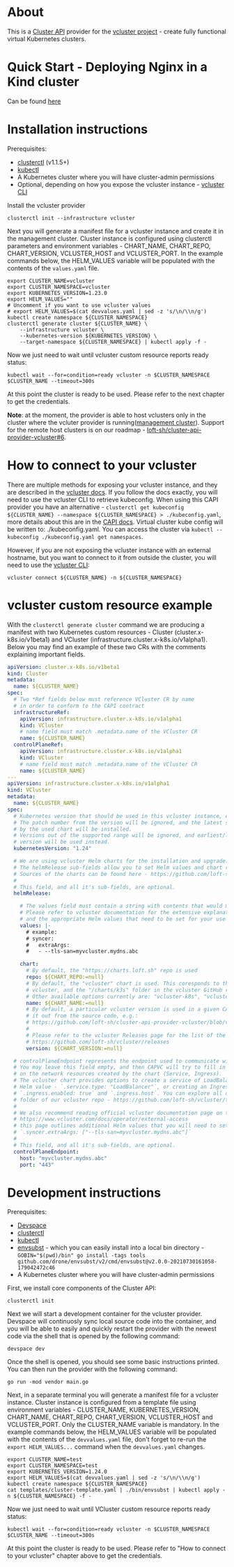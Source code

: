 # About

This is a [Cluster API](https://cluster-api.sigs.k8s.io/introduction.html) provider for the [vcluster project](https://www.vcluster.com/) - create fully functional virtual Kubernetes clusters.

# Quick Start - Deploying Nginx in a Kind cluster
 Can be found [here](./docs/quick-start.md)

# Installation instructions

Prerequisites:
- [clusterctl](https://cluster-api.sigs.k8s.io/user/quick-start.html#install-clusterctl) (v1.1.5+)
- [kubectl](https://kubernetes.io/docs/tasks/tools/install-kubectl/)
- A Kubernetes cluster where you will have cluster-admin permissions
- Optional, depending on how you expose the vcluster instance - [vcluster CLI](https://www.vcluster.com/docs/getting-started/setup)

Install the vcluster provider

```shell
clusterctl init --infrastructure vcluster
```

Next you will generate a manifest file for a vcluster instance and create it in the management cluster.
Cluster instance is configured using clusterctl parameters and environment variables - CHART_NAME, CHART_REPO, CHART_VERSION, VCLUSTER_HOST and VCLUSTER_PORT.
In the example commands below, the HELM_VALUES variable will be populated with the contents of the `values.yaml` file.
```shell
export CLUSTER_NAME=vcluster
export CLUSTER_NAMESPACE=vcluster
export KUBERNETES_VERSION=1.23.0
export HELM_VALUES=""
# Uncomment if you want to use vcluster values
# export HELM_VALUES=$(cat devvalues.yaml | sed -z 's/\n/\\n/g')
kubectl create namespace ${CLUSTER_NAMESPACE}
clusterctl generate cluster ${CLUSTER_NAME} \
    --infrastructure vcluster \
    --kubernetes-version ${KUBERNETES_VERSION} \
    --target-namespace ${CLUSTER_NAMESPACE} | kubectl apply -f -
```

Now we just need to wait until vcluster custom resource reports ready status:
```shell
kubectl wait --for=condition=ready vcluster -n $CLUSTER_NAMESPACE $CLUSTER_NAME --timeout=300s
```
At this point the cluster is ready to be used. Please refer to the next chapter to get the credentials.

**Note**: at the moment, the provider is able to host vclusters only in the cluster where the vcluter provider is running([management cluster](https://cluster-api.sigs.k8s.io/user/concepts.html#management-cluster)). Support for the remote host clusters is on our roadmap - [loft-sh/cluster-api-provider-vcluster#6](https://github.com/loft-sh/cluster-api-provider-vcluster/issues/6).

# How to connect to your vcluster
There are multiple methods for exposing your vcluster instance, and they are described in the [vcluster docs](https://www.vcluster.com/docs/operator/external-access). If you follow the docs exactly, you will need to use the vcluster CLI to retrieve kubeconfig. When using this CAPI provider you have an alternative - `clusterctl get kubeconfig ${CLUSTER_NAME} --namespace ${CLUSTER_NAMESPACE} > ./kubeconfig.yaml`, more details about this are in the [CAPI docs](https://cluster-api.sigs.k8s.io/clusterctl/commands/get-kubeconfig.html). Virtual cluster kube config will be written to: ./kubeconfig.yaml. You can access the cluster via `kubectl --kubeconfig ./kubeconfig.yaml get namespaces`.

However, if you are not exposing the vcluster instance with an external hostname, but you want to connect to it from outside the cluster, you will need to use the [vcluster CLI](https://www.vcluster.com/docs/getting-started/setup):
```shell
vcluster connect ${CLUSTER_NAME} -n ${CLUSTER_NAMESPACE}
```

# vcluster custom resource example
With the `clusterctl generate cluster` command we are producing a manifest with two Kubernetes custom resources - Cluster (cluster.x-k8s.io/v1beta1) and VCluster (infrastructure.cluster.x-k8s.io/v1alpha1).  
Below you may find an example of these two CRs with the comments explaining important fields.

``` yaml
apiVersion: cluster.x-k8s.io/v1beta1
kind: Cluster
metadata:
  name: ${CLUSTER_NAME}
spec:
  # Two *Ref fields below must reference VCluster CR by name
  # in order to conform to the CAPI contract   
  infrastructureRef:
    apiVersion: infrastructure.cluster.x-k8s.io/v1alpha1
    kind: VCluster
    # name field must match .metadata.name of the VCluster CR
    name: ${CLUSTER_NAME}
  controlPlaneRef:
    apiVersion: infrastructure.cluster.x-k8s.io/v1alpha1
    kind: VCluster
    # name field must match .metadata.name of the VCluster CR
    name: ${CLUSTER_NAME}
---
apiVersion: infrastructure.cluster.x-k8s.io/v1alpha1
kind: VCluster
metadata:
  name: ${CLUSTER_NAME}
spec:
  # Kubernetes version that should be used in this vcluster instance, e.g. "1.23".
  # The patch number from the version will be ignored, and the latest supported one
  # by the used chart will be installed.
  # Versions out of the supported range will be ignored, and earliest/latest supported
  # version will be used instead.
  kubernetesVersion: "1.24"

  # We are using vcluster Helm charts for the installation and upgrade.
  # The helmRelease sub-fields allow you to set Helm values and chart repo, name and version.
  # Sources of the charts can be found here - https://github.com/loft-sh/vcluster/tree/main/charts 
  #
  # This field, and all it's sub-fields, are optional.
  helmRelease:

    # The values field must contain a string with contents that would make a valid YAML file.
    # Please refer to vcluster documentation for the extensive explanation of the features,
    # and the appropriate Helm values that need to be set for your use case - https://www.vcluster.com/docs
    values: |-
      # example:
      # syncer:
      #   extraArgs:
      #   - --tls-san=myvcluster.mydns.abc

    chart: 
      # By default, the "https://charts.loft.sh" repo is used
      repo: ${CHART_REPO:=null}
      # By default, the "vcluster" chart is used. This coresponds to the "k3s" distro of the
      # vcluster, and the "/charts/k3s" folder in the vcluster GitHub repo.
      # Other available options currently are: "vcluster-k8s", "vcluster-k0s" and "vcluster-eks".
      name: ${CHART_NAME:=null}
      # By default, a particular vcluster version is used in a given CAPVC release. You may find
      # it out from the source code, e.g.: 
      # https://github.com/loft-sh/cluster-api-provider-vcluster/blob/v0.1.3/pkg/constants/constants.go#L7
      #
      # Please refer to the vcluster Releases page for the list of the available versions:
      # https://github.com/loft-sh/vcluster/releases
      version: ${CHART_VERSION:=null}

  # controlPlaneEndpoint represents the endpoint used to communicate with the control plane.
  # You may leave this field empty, and then CAPVC will try to fill in this information based
  # on the network resources created by the chart (Service, Ingress).
  # The vcluster chart provides options to create a service of LoadBalancer type by setting
  # Helm value - `.service.type: "LoadBalancer"`, or creating an Ingress by setting Helm value
  # `.ingress.enabled: true` and `.ingress.host`. You can explore all options in the charts
  # folder of our vcluster repo - https://github.com/loft-sh/vcluster/tree/main/charts
  #
  # We also recommend reading official vcluster documentation page on this topic:
  # https://www.vcluster.com/docs/operator/external-access
  # this page outlines additional Helm values that you will need to set in certain cases, e.g.
  # `.syncer.extraArgs: ["--tls-san=myvcluster.mydns.abc"]`
  #
  # This field, and all it's sub-fields, are optional.
  controlPlaneEndpoint:
    host: "myvcluster.mydns.abc"
    port: "443"
```

# Development instructions

Prerequisites:
- [Devspace](https://devspace.sh/cli/docs/getting-started/installation)
- [clusterctl](https://cluster-api.sigs.k8s.io/user/quick-start.html#install-clusterctl)
- [kubectl](https://kubernetes.io/docs/tasks/tools/install-kubectl/)
- [envsubst](https://github.com/drone/envsubst) - which you can easily install into a local bin directory - `GOBIN="$(pwd)/bin" go install -tags tools github.com/drone/envsubst/v2/cmd/envsubst@v2.0.0-20210730161058-179042472c46`
- A Kubernetes cluster where you will have cluster-admin permissions

First, we install core components of the Cluster API:
```shell
clusterctl init
```

Next we will start a development container for the vcluster provider.
Devspace will continuosly sync local source code into the container, and you will be able to easily and quickly restart the provider with the newest code via the shell that is opened by the following command:

```shell
devspace dev
```

Once the shell is opened, you should see some basic instructions printed.
You can then run the provider with the following command:
```shell
go run -mod vendor main.go
```

Next, in a separate terminal you will generate a manifest file for a vcluster instance.
Cluster instance is configured from a template file using environment variables - CLUSTER_NAME, KUBERNETES_VERSION, CHART_NAME, CHART_REPO, CHART_VERSION, VCLUSTER_HOST and VCLUSTER_PORT. Only the CLUSTER_NAME variable is mandatory.
In the example commands below, the HELM_VALUES variable will be populated with the contents of the `devvalues.yaml` file, don't forget to re-run the `export HELM_VALUES...` command when the `devvalues.yaml` changes.
```shell
export CLUSTER_NAME=test
export CLUSTER_NAMESPACE=test
export KUBERNETES_VERSION=1.24.0
export HELM_VALUES=$(cat devvalues.yaml | sed -z 's/\n/\\n/g')
kubectl create namespace ${CLUSTER_NAMESPACE}
cat templates/cluster-template.yaml | ./bin/envsubst | kubectl apply -n ${CLUSTER_NAMESPACE} -f -
```

Now we just need to wait until VCluster custom resource reports ready status:
```shell
kubectl wait --for=condition=ready vcluster -n $CLUSTER_NAMESPACE $CLUSTER_NAME --timeout=300s
```
At this point the cluster is ready to be used. Please refer to "How to connect to your vcluster" chapter above to get the credentials.
